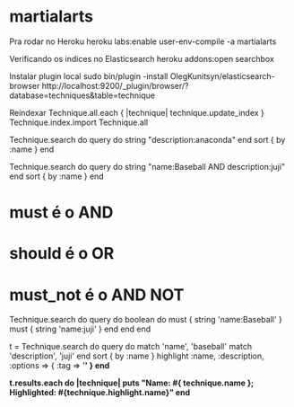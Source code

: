 martialarts
===========

Pra rodar no Heroku
heroku labs:enable user-env-compile -a martialarts

Verificando os indices no Elasticsearch
heroku addons:open searchbox

Instalar plugin local
sudo bin/plugin -install OlegKunitsyn/elasticsearch-browser
http://localhost:9200/_plugin/browser/?database=techniques&table=technique

Reindexar
Technique.all.each { |technique| technique.update_index }
Technique.index.import Technique.all

Technique.search do
  query do 
    string "description:anaconda"
  end
  sort { by :name }
end

Technique.search do
  query do 
    string "name:Baseball AND description:juji"
  end
  sort { by :name }
end

# must é o AND
# should é o OR
# must_not é o AND NOT
Technique.search do
  query do
    boolean do
      must   { string 'name:Baseball' }
      must   { string 'name:juji' }
    end
  end
end

t = Technique.search do
  query do 
    match 'name',  'baseball'
    match 'description', 'juji'
  end
  sort { by :name }
  highlight :name, :description, :options => { :tag => '<strong class="highlight">' }
end

t.results.each do |technique|
  puts "Name: #{ technique.name }; Highlighted: #{technique.highlight.name}"
end
